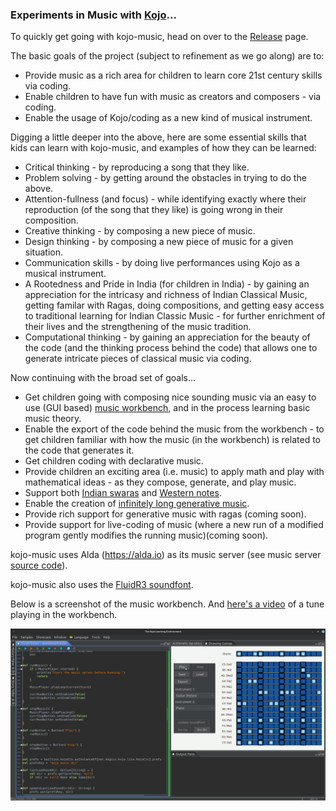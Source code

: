 ### Experiments in Music with [Kojo](https://www.kojo.in)...

To quickly get going with kojo-music, head on over to the [Release](https://github.com/litan/kojo-music/releases/tag/poc) page. 

The basic goals of the project (subject to refinement as we go along) are to:
* Provide music as a rich area for children to learn core 21st century skills via coding.
* Enable children to have fun with music as creators and composers - via coding.
* Enable the usage of Kojo/coding as a new kind of musical instrument.

Digging a little deeper into the above, here are some essential skills that kids can learn with kojo-music, and examples of how they can be learned:
* Critical thinking - by reproducing a song that they like.
* Problem solving - by getting around the obstacles in trying to do the above.
* Attention-fullness (and focus) - while identifying exactly where their reproduction (of the song that they like) is going wrong in their composition.
* Creative thinking - by composing a new piece of music.
* Design thinking - by composing a new piece of music for a given situation.
* Communication skills - by doing live performances using Kojo as a musical instrument. 
* A Rootedness and Pride in India (for children in India) - by gaining an appreciation for the intricasy and richness of Indian Classical Music, getting familar with Ragas, doing compositions, and getting easy access to traditional learning for Indian Classic Music - for further enrichment of their lives and the strengthening of the music tradition.
* Computational thinking - by gaining an appreciation for the beauty of the code (and the thinking process behind the code) that allows one to generate intricate pieces of classical music via coding. 

Now continuing with the broad set of goals...
* Get children going with composing nice sounding music via an easy to use (GUI based) [music workbench](samples/workbench.kojo), and in the process learning basic music theory.
* Enable the export of the code behind the music from the workbench - to get children familiar with how the music (in the workbench) is related to the code that generates it.
* Get children coding with declarative music.
* Provide children an exciting area (i.e. music) to apply math and play with mathematical ideas - as they compose, generate, and play music.
* Support both [Indian swaras](samples/examples/ons.kojo) and [Western notes](samples/examples/score1.kojo).
* Enable the creation of [infinitely long generative music](samples/examples/score_dyn.kojo).
* Provide rich support for generative music with ragas (coming soon).
* Provide support for live-coding of music (where a new run of a modified program gently modifies the running music)(coming soon).

kojo-music uses Alda (https://alda.io) as its music server (see music server [source code](https://github.com/litan/alda/tree/master/player)).

kojo-music also uses the [FluidR3 soundfont](https://repo1.maven.org/maven2/org/bitbucket/daveyarwood/fluid-r3/0.1.1/fluid-r3-0.1.1.jar).

Below is a screenshot of the music workbench. And [here's a video](https://vimeo.com/748282140) of a tune playing in the workbench.

![Kojo Workbench](doc/kojo-music-workbench.png)

